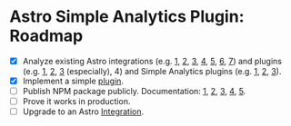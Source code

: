 # Astro Simple Analytics Plugin: Roadmap

- [x] Analyze existing Astro integrations (e.g. [1](https://github.com/withastro/astro/blob/main/packages/integrations/tailwind), [2](https://github.com/withastro/astro/blob/main/packages/integrations/partytown), [3](https://github.com/pilcrowOnPaper/siena/), [4](https://github.com/logaretm/vee-validate), [5](https://github.com/vite-pwa/astro), [6](https://github.com/lloydjatkinson/astro-integration-demo), [7](https://github.com/kremalicious/astro-redirect-from)) and plugins (e.g. [1](https://github.com/JulianCataldo/web-garden/blob/develop/app/GoogleAnalytics), [2](https://github.com/onwidget/astrolib/blob/main/packages/seo), [3](https://github.com/Destiner/astro-analytics) (especially), 4) and Simple Analytics plugins (e.g. [1](https://github.com/simpleanalytics/vue-plugin), [2](https://github.com/simpleanalytics/docusaurus-plugin), [3](https://github.com/simpleanalytics/gatsby-plugin)).
- [x] Implement a simple [plugin](https://github.com/astro-community/plugin-template).
- [ ] Publish NPM package publicly. Documentation: [1](https://www.freecodecamp.org/news/how-to-create-and-publish-your-first-npm-package/), [2](https://docs.astro.build/en/reference/publish-to-npm/), [3](https://docs.npmjs.com/cli/v8/commands/npm-publish), [4](https://docs.npmjs.com/creating-and-publishing-scoped-public-packages), [5](https://docs.github.com/en/packages/working-with-a-github-packages-registry/working-with-the-npm-registry).
- [ ] Prove it works in production.
- [ ] Upgrade to an Astro [Integration](https://docs.astro.build/en/reference/integrations-reference/).
